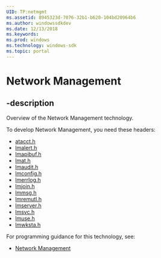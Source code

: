 ```yaml
---
UID: TP:netmgmt
ms.assetid: 8945323d-7076-32b1-b620-104bd20964b6
ms.author: windowssdkdev
ms.date: 12/13/2018
ms.keywords: 
ms.prod: windows
ms.technology: windows-sdk
ms.topic: portal
---
```


# Network Management

## -description

Overview of the Network Management technology.

To develop Network Management, you need these headers:

 * [atacct.h](../atacct/index.md)
 * [lmalert.h](../lmalert/index.md)
 * [lmapibuf.h](../lmapibuf/index.md)
 * [lmat.h](../lmat/index.md)
 * [lmaudit.h](../lmaudit/index.md)
 * [lmconfig.h](../lmconfig/index.md)
 * [lmerrlog.h](../lmerrlog/index.md)
 * [lmjoin.h](../lmjoin/index.md)
 * [lmmsg.h](../lmmsg/index.md)
 * [lmremutl.h](../lmremutl/index.md)
 * [lmserver.h](../lmserver/index.md)
 * [lmsvc.h](../lmsvc/index.md)
 * [lmuse.h](../lmuse/index.md)
 * [lmwksta.h](../lmwksta/index.md)

For programming guidance for this technology, see:
* [Network Management](/windows/desktop/netmgmt)

